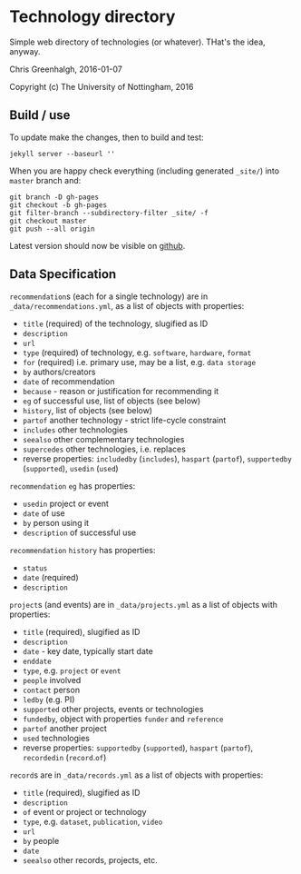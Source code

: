 # Technology directory

Simple web directory of technologies (or whatever). THat's the idea, anyway.

Chris Greenhalgh, 2016-01-07

Copyright (c) The University of Nottingham, 2016

## Build / use

To update make the changes, then to build and test:
```
jekyll server --baseurl ''
```

When you are happy check everything (including generated `_site/`) into 
`master` branch and:
```
git branch -D gh-pages
git checkout -b gh-pages
git filter-branch --subdirectory-filter _site/ -f
git checkout master
git push --all origin
```

Latest version should now be visible on [github](http://cgreenhalgh.github.io/tech-directory).

## Data Specification

`recommendation`s (each for a single technology) are in `_data/recommendations.yml`, as a list of objects with properties:
- `title` (required) of the technology, slugified as ID
- `description` 
- `url` 
- `type` (required) of technology, e.g. `software`, `hardware`, `format`
- `for` (required) i.e. primary use, may be a list, e.g. `data storage`
- `by` authors/creators
- `date` of recommendation
- `because` - reason or justification for recommending it
- `eg` of successful use, list of objects (see below)
- `history`, list of objects (see below)
- `partof` another technology - strict life-cycle constraint
- `includes` other technologies
- `seealso` other complementary technologies
- `supercedes` other technologies, i.e. replaces
- reverse properties: `includedby` (`includes`), `haspart` (`partof`), `supportedby` (`supported`), `usedin` (`used`)

`recommendation` `eg` has properties:
- `usedin` project or event
- `date` of use
- `by` person using it
- `description` of successful use

`recommendation` `history` has properties:
- `status` 
- `date` (required)
- `description`

`project`s (and events) are in `_data/projects.yml` as a list of objects with properties:
- `title` (required), slugified as ID
- `description`
- `date` - key date, typically start date
- `enddate`
- `type`, e.g. `project` or `event`
- `people` involved
- `contact` person
- `ledby` (e.g. PI)
- `supported` other projects, events or technologies
- `fundedby`, object with properties `funder` and `reference`
- `partof` another project
- `used` technologies 
- reverse properties: `supportedby` (`supported`), `haspart` (`partof`), `recordedin` (`record`.`of`)

`record`s are in `_data/records.yml` as a list of objects with properties:
- `title` (required), slugified as ID
- `description`
- `of` event or project or technology
- `type`, e.g. `dataset`, `publication`, `video`
- `url`
- `by` people
- `date`
- `seealso` other records, projects, etc.

